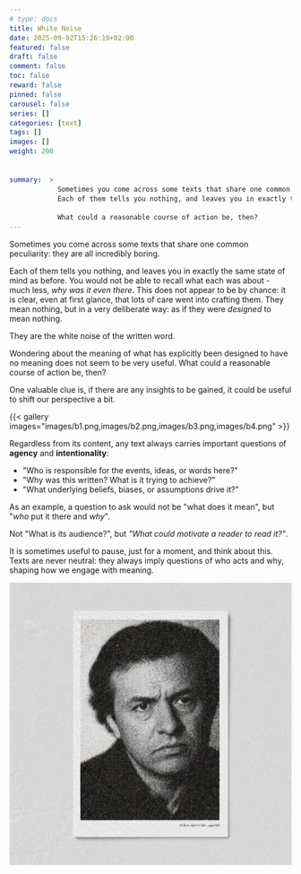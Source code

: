 ```yaml
---
# type: docs 
title: White Noise
date: 2025-09-02T15:26:19+02:00
featured: false
draft: false
comment: false
toc: false
reward: false
pinned: false
carousel: false
series: []
categories: [text]
tags: []
images: []
weight: 200


summary:  > 
            Sometimes you come across some texts that share one common peculiarity: they are all incredibly boring.   
            Each of them tells you nothing, and leaves you in exactly the same state of mind as before.<br>

            What could a reasonable course of action be, then?
---
```



Sometimes you come across some texts that share one common peculiarity: they are all incredibly boring.   

Each of them tells you nothing, and leaves you in exactly the same state of mind as before.
You would not be able to recall what each was about - much less, *why was it even there*.
This does not appear to be by chance: it is clear, even at first glance, that lots of 
care went into crafting them.
They mean nothing, but in a very deliberate way: as if they were *designed* to mean nothing.

They are the white noise of the written word.  

Wondering about the meaning of what has explicitly been
designed to have no meaning does not seem to be very useful.
What could a reasonable course of action be, then?

One valuable clue is, if there are any insights to be gained,
it could be useful to shift our perspective a bit.

{{< gallery images="images/b1.png,images/b2.png,images/b3.png,images/b4.png" >}}


Regardless from its content, any text always carries important questions of **agency** and **intentionality**:

- "Who is responsible for the events, ideas, or words here?"
- "Why was this written? What is it trying to achieve?"
- "What underlying beliefs, biases, or assumptions drive it?"

As an example, a question to ask would not be "what does it mean", but "*who* put it there and *why*".  

Not "What is its audience?", but *"What could motivate a reader to read it?"*. 

It is sometimes useful to pause, just for a moment, and think about this.  
Texts are never neutral: they always imply questions of who acts and why, shaping how we engage with meaning.


![Daniel](images/daniel_m.jpg?width=320#center)


 
